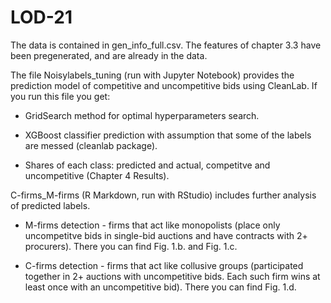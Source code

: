 # LOD-21

The data is contained in gen_info_full.csv. The features of chapter 3.3 have been pregenerated, and are already in the data.

The file Noisylabels_tuning (run with Jupyter Notebook) provides the prediction model of competitive and uncompetitive bids using CleanLab.
If you run this file you get:

- GridSearch method for optimal hyperparameters search.

- XGBoost classifier prediction with assumption that some of the labels are messed (cleanlab package).

- Shares of each class: predicted and actual, competitve and uncompetitive (Chapter 4 Results).

C-firms_M-firms (R Markdown, run with RStudio) includes further analysis of predicted labels.

- M-firms detection - firms that act like monopolists (place only uncompetitve bids in single-bid auctions and have contracts with 2+ procurers).
There you can find Fig. 1.b. and Fig. 1.c.

- C-firms detection - firms that act like collusive groups (participated together in 2+ auctions with uncompetitive bids. 
Each such firm wins at least once with an uncompetitive bid).
There you can find Fig. 1.d.
